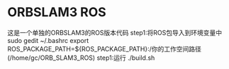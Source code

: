 # ORBSLAM3 ROS

这是一个单独的ORBSLAM3的ROS版本代码
step1:将ROS包导入到环境变量中
sudo gedit ~/.bashrc
export ROS_PACKAGE_PATH=${ROS_PACKAGE_PATH}:/你的工作空间路径(/home/gc/ORB_SLAM3_ROS)
step1:运行 ./build.sh
